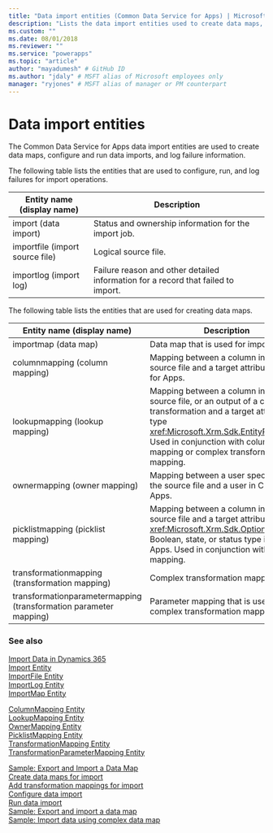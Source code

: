 ```yaml
---
title: "Data import entities (Common Data Service for Apps) | Microsoft Docs" # Intent and product brand in a unique string of 43-59 chars including spaces
description: "Lists the data import entities used to create data maps, configure and run data imports, and log failure information." # 115-145 characters including spaces. This abstract displays in the search result.
ms.custom: ""
ms.date: 08/01/2018
ms.reviewer: ""
ms.service: "powerapps"
ms.topic: "article"
author: "mayadumesh" # GitHub ID
ms.author: "jdaly" # MSFT alias of Microsoft employees only
manager: "ryjones" # MSFT alias of manager or PM counterpart
---
```

# Data import entities

The Common Data Service for Apps data import entities are used to create data maps, configure and run data imports, and log failure information.  

 The following table lists the entities that are used to configure, run, and log failures for import operations.  

|Entity name (display name)|Description|  
|----------------------------------|-----------------|  
|import (data import)|Status and ownership information for the import job.|  
|importfile (import source file)|Logical source file.|  
|importlog (import log)|Failure reason and other detailed information for a record that failed to import.|  

 The following table lists the entities that are used for creating data maps.  


|                    Entity name (display name)                     |                                                                                                                      Description                                                                                                                       |
|-------------------------------------------------------------------|--------------------------------------------------------------------------------------------------------------------------------------------------------------------------------------------------------------------------------------------------------|
|                       importmap (data map)                        |                                                                                                           Data map that is used for import.                                                                                                            |
|                  columnmapping (column mapping)                   |                                                           Mapping between a column in the source file and a target attribute in CDS for Apps.                                                           |
|                  lookupmapping (lookup mapping)                   |       Mapping between a column in the source file, or an output of a complex transformation and a target attribute of type <xref:Microsoft.Xrm.Sdk.EntityReference>. Used in conjunction with column mapping or complex transformation mapping.        |
|                   ownermapping (owner mapping)                    |                                                             Mapping between a user specified in the source file and a user in CDS for Apps.                                                             |
|                picklistmapping (picklist mapping)                 | Mapping between a column in the source file and a target attribute of <xref:Microsoft.Xrm.Sdk.OptionSetValue>, Boolean, state, or status type in CDS for Apps. Used in conjunction with column mapping. |
|          transformationmapping (transformation mapping)           |                                                                                                            Complex transformation mapping.                                                                                                             |
| transformationparametermapping (transformation parameter mapping) |                                                                                           Parameter mapping that is used in complex transformation mapping.                                                                                            |

### See also  
 [Import Data in Dynamics 365](import-data.md)   
 [Import Entity](reference/entities/import.md)   
 [ImportFile Entity](reference/entities/importfile.md)   
 [ImportLog Entity](reference/entities/importlog.md)   
 [ImportMap Entity](reference/entities/importmap.md)   
 <!-- jdaly These links will have content when we re-gen docs after bug 689487 is checked in. START -->
 [ColumnMapping Entity](reference/entities/columnmapping.md)   
 [LookupMapping Entity](reference/entities/lookupmapping.md)   
 [OwnerMapping Entity](reference/entities/ownermapping.md)   
 [PicklistMapping Entity](reference/entities/picklistmapping.md)   
 [TransformationMapping Entity](reference/entities/transformationmapping.md)    
 [TransformationParameterMapping Entity](reference/entities/transformationparametermapping.md)   
 <!-- jdaly These links will have content  when we re-gen docs after bug 689487 is checked in. END -->
 [Sample: Export and Import a Data Map](sample-export-import-data-map.md)   
 [Create data maps for import](create-data-maps-for-import.md)<br />
 [Add transformation mappings for import](add-transformation-mappings-import.md)<br />
 [Configure data import](configure-data-import.md)<br />
 [Run data import](run-data-import.md)<br />
 [Sample: Export and import a data map](/dynamics365/customer-engagement/developer/org-service/samples/export-import-data-map)<br />
 [Sample: Import data using complex data map](/dynamics365/customer-engagement/developer/org-service/samples/import-data-complex-data-map)<br />